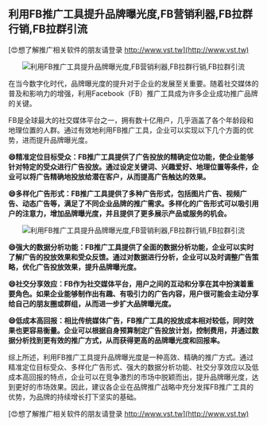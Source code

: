 ## **利用FB推广工具提升品牌曝光度,FB营销利器,FB拉群行销,FB拉群引流**

[😍想了解推广相关软件的朋友请登录 http://www.vst.tw](http://www.vst.tw)

 <center><img src="https://vst.tw/MP4/tuiguang/png/8.png" alt="利用FB推广工具提升品牌曝光度,FB营销利器,FB拉群行销,FB拉群引流"></center>

在当今数字化时代，品牌曝光度的提升对于企业的发展至关重要。随着社交媒体的普及和影响力的增强，利用Facebook（FB）推广工具成为许多企业成功推广品牌的关键。

FB是全球最大的社交媒体平台之一，拥有数十亿用户，几乎涵盖了各个年龄段和地理位置的人群。通过有效地利用FB推广工具，企业可以实现以下几个方面的优势，进而提升品牌曝光度。

**😄精准定位目标受众：FB推广工具提供了广告投放的精确定位功能，使企业能够针对特定的受众进行广告投放。通过设定关键词、兴趣爱好、地理位置等条件，企业可以将广告精确地投放给潜在客户，从而提高广告触达的效果。**

**😄多样化广告形式：FB推广工具提供了多种广告形式，包括图片广告、视频广告、动态广告等，满足了不同企业品牌的推广需求。多样化的广告形式可以吸引用户的注意力，增加品牌曝光度，并且提供了更多展示产品或服务的机会。**

 <center><img src="https://vst.tw/MP4/tuiguang/png/5.png" alt="利用FB推广工具提升品牌曝光度,FB营销利器,FB拉群行销,FB拉群引流"></center>

**😄强大的数据分析功能：FB推广工具提供了全面的数据分析功能，企业可以实时了解广告的投放效果和受众反馈。通过对数据进行分析，企业可以及时调整广告策略，优化广告投放效果，提升品牌曝光度。**

**😄社交分享效应：FB作为社交媒体平台，用户之间的互动和分享在其中扮演着重要角色。如果企业能够制作出有趣、有吸引力的广告内容，用户很可能会主动分享给自己的朋友圈或群组，从而进一步扩大品牌曝光度。**

**😄低成本高回报：相比传统媒体广告，FB推广工具的投放成本相对较低，同时效果也更容易衡量。企业可以根据自身预算制定广告投放计划，控制费用，并通过数据分析找到更有效的推广方式，从而获得更高的品牌曝光度和回报率。**

综上所述，利用FB推广工具提升品牌曝光度是一种高效、精确的推广方式。通过精准定位目标受众、多样化广告形式、强大的数据分析功能、社交分享效应以及低成本高回报的特点，企业可以在竞争激烈的市场中脱颖而出，提升品牌曝光度，达到更好的市场效果。因此，建议各企业在品牌推广战略中充分发挥FB推广工具的优势，为品牌的持续增长打下坚实的基础。

[😍想了解推广相关软件的朋友请登录 http://www.vst.tw](http://www.vst.tw)



